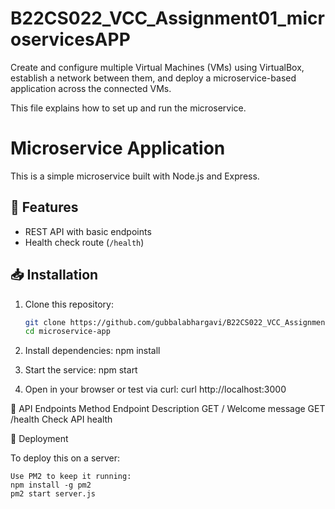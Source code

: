 # B22CS022_VCC_Assignment01_microservicesAPP
Create and configure multiple Virtual Machines (VMs) using VirtualBox, establish a network between them, and deploy a microservice-based application across the connected VMs.


This file explains how to set up and run the microservice.

# Microservice Application

This is a simple microservice built with Node.js and Express.

## 📌 Features
- REST API with basic endpoints
- Health check route (`/health`)

## 📥 Installation

1. Clone this repository:
   ```bash
   git clone https://github.com/gubbalabhargavi/B22CS022_VCC_Assignment01_microservicesAPP.git
   cd microservice-app

2. Install dependencies:
    npm install
3. Start the service:
   npm start

4. Open in your browser or test via curl:
   curl http://localhost:3000

🔗 API Endpoints
Method	     Endpoint	        Description
GET	          /	                Welcome message
GET	          /health	          Check API health

🚀 Deployment

To deploy this on a server:

    Use PM2 to keep it running:
    npm install -g pm2
    pm2 start server.js
